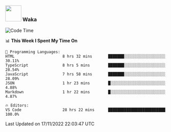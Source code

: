 ### <img src="https://media.giphy.com/media/VgCDAzcKvsR6OM0uWg/giphy.gif" width="50"> Waka

  <!--START_SECTION:waka-->
![Code Time](http://img.shields.io/badge/Code%20Time-1%2C091%20hrs%2034%20mins-blue)

📊 **This Week I Spent My Time On** 

```text
💬 Programming Languages: 
HTML                     8 hrs 32 mins       ███████░░░░░░░░░░░░░░░░░░   30.11% 
TypeScript               8 hrs 5 mins        ███████░░░░░░░░░░░░░░░░░░   28.54% 
JavaScript               7 hrs 58 mins       ███████░░░░░░░░░░░░░░░░░░   28.09% 
JSON                     1 hr 23 mins        █░░░░░░░░░░░░░░░░░░░░░░░░   4.88% 
Markdown                 1 hr 22 mins        █░░░░░░░░░░░░░░░░░░░░░░░░   4.87%

🔥 Editors: 
VS Code                  28 hrs 22 mins      █████████████████████████   100.0%

```


 Last Updated on 17/11/2022 22:03:47 UTC
<!--END_SECTION:waka-->
